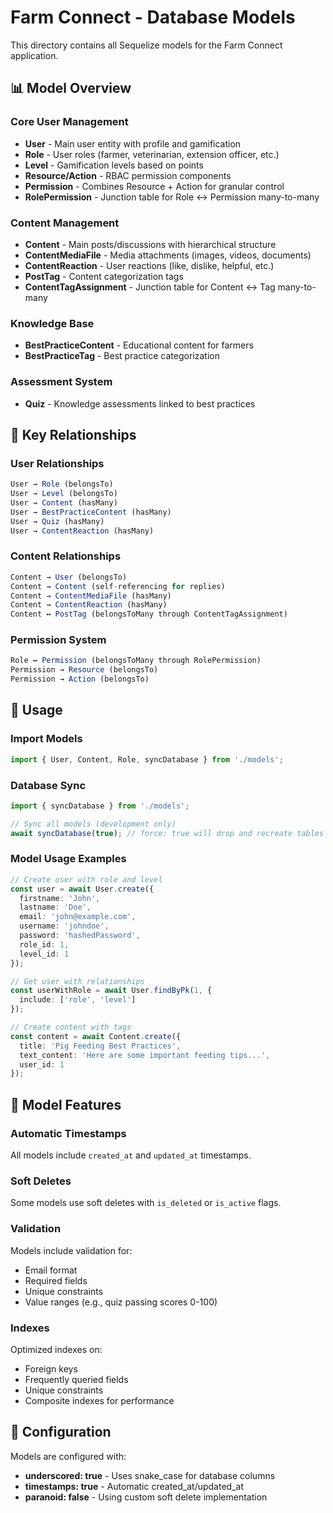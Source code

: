 # Farm Connect - Database Models

This directory contains all Sequelize models for the Farm Connect application.

## 📊 **Model Overview**

### **Core User Management**
- **User** - Main user entity with profile and gamification
- **Role** - User roles (farmer, veterinarian, extension officer, etc.)
- **Level** - Gamification levels based on points
- **Resource/Action** - RBAC permission components
- **Permission** - Combines Resource + Action for granular control
- **RolePermission** - Junction table for Role ↔ Permission many-to-many

### **Content Management**
- **Content** - Main posts/discussions with hierarchical structure
- **ContentMediaFile** - Media attachments (images, videos, documents)
- **ContentReaction** - User reactions (like, dislike, helpful, etc.)
- **PostTag** - Content categorization tags
- **ContentTagAssignment** - Junction table for Content ↔ Tag many-to-many

### **Knowledge Base**
- **BestPracticeContent** - Educational content for farmers
- **BestPracticeTag** - Best practice categorization

### **Assessment System**
- **Quiz** - Knowledge assessments linked to best practices

## 🔗 **Key Relationships**

### **User Relationships**
```typescript
User → Role (belongsTo)
User → Level (belongsTo)
User → Content (hasMany)
User → BestPracticeContent (hasMany)
User → Quiz (hasMany)
User → ContentReaction (hasMany)
```

### **Content Relationships**
```typescript
Content → User (belongsTo)
Content → Content (self-referencing for replies)
Content → ContentMediaFile (hasMany)
Content → ContentReaction (hasMany)
Content ↔ PostTag (belongsToMany through ContentTagAssignment)
```

### **Permission System**
```typescript
Role ↔ Permission (belongsToMany through RolePermission)
Permission → Resource (belongsTo)
Permission → Action (belongsTo)
```

## 🚀 **Usage**

### **Import Models**
```typescript
import { User, Content, Role, syncDatabase } from './models';
```

### **Database Sync**
```typescript
import { syncDatabase } from './models';

// Sync all models (development only)
await syncDatabase(true); // force: true will drop and recreate tables
```

### **Model Usage Examples**
```typescript
// Create user with role and level
const user = await User.create({
  firstname: 'John',
  lastname: 'Doe',
  email: 'john@example.com',
  username: 'johndoe',
  password: 'hashedPassword',
  role_id: 1,
  level_id: 1
});

// Get user with relationships
const userWithRole = await User.findByPk(1, {
  include: ['role', 'level']
});

// Create content with tags
const content = await Content.create({
  title: 'Pig Feeding Best Practices',
  text_content: 'Here are some important feeding tips...',
  user_id: 1
});
```

## 📝 **Model Features**

### **Automatic Timestamps**
All models include `created_at` and `updated_at` timestamps.

### **Soft Deletes**
Some models use soft deletes with `is_deleted` or `is_active` flags.

### **Validation**
Models include validation for:
- Email format
- Required fields
- Unique constraints
- Value ranges (e.g., quiz passing scores 0-100)

### **Indexes**
Optimized indexes on:
- Foreign keys
- Frequently queried fields
- Unique constraints
- Composite indexes for performance

## 🔧 **Configuration**

Models are configured with:
- **underscored: true** - Uses snake_case for database columns
- **timestamps: true** - Automatic created_at/updated_at
- **paranoid: false** - Using custom soft delete implementation
